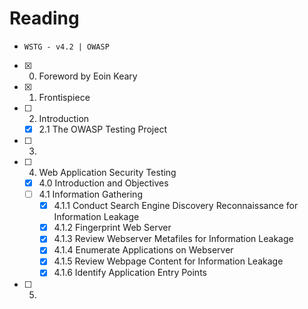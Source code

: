 # Reading

- `WSTG - v4.2 | OWASP`
- [x] 0. Foreword by Eoin Keary
- [x] 1. Frontispiece
- [ ] 2. Introduction
  - [x] 2.1 The OWASP Testing Project
- [ ] 3.
- [ ] 4. Web Application Security Testing
  - [x] 4.0 Introduction and Objectives
  - [ ] 4.1 Information Gathering
    - [x] 4.1.1 Conduct Search Engine Discovery Reconnaissance for Information Leakage
    - [x] 4.1.2 Fingerprint Web Server
    - [x] 4.1.3 Review Webserver Metafiles for Information Leakage
    - [x] 4.1.4 Enumerate Applications on Webserver
    - [x] 4.1.5 Review Webpage Content for Information Leakage
    - [x] 4.1.6 Identify Application Entry Points
- [ ] 5.
